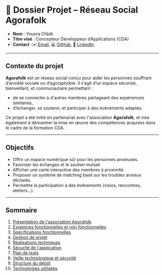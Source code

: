 # 📁 Dossier Projet – Réseau Social Agorafolk

- **Nom** : Yousra Chbib
- **Titre visé** : Concepteur Développeur d’Applications (CDA)
- **Contact** :✉️ [Email](mailto:chbibyousra02@gmail.com), 💻 [GitHub](https://github.com/Yousra0225/), 🔗 [LinkedIn](https://linkedin.com/in/yousra-chbib-a1182b318)

---

## Contexte du projet
**Agorafolk** est un réseau social conçu pour aider les personnes souffrant d’anxiété sociale ou d’agoraphobie. Il s’agit d’un espace sécurisé, bienveillant, et communautaire permettant :
- de se connecter à d'autres membres partageant des expériences similaires,
- d’échanger, se soutenir, et participer à des événements adaptés.

Ce projet a été initié en partenariat avec l'association **Agorafolk**, et vise également à démontrer la mise en œuvre des compétences acquises dans le cadre de la formation CDA.

---

## Objectifs
- Offrir un espace numérique sûr pour les personnes anxieuses.
- Favoriser les échanges et le soutien mutuel.
- Afficher une carte interactive des membres à proximité.
- Proposer un système de matching basé sur les troubles anxieux déclarés.
- Permettre la participation à des événements (visios, rencontres, ateliers…).

---


## Sommaire

1. [Présentation de l'association Agorafolk](docs/presentation_agorafolk.md)
2. [Exigences fonctionnelles et non fonctionnelles](docs/exigences_fonctionnelles.md)
3. [Spécifications fonctionnelles](docs/specifications_fonctionnelles.md)
4. [Gestion de projet](docs/gestion_projet.md)
5. [Réalisations techniques](docs/realisations.md)
6. [Sécurité de l'application](docs/securite.md)
7. [Plan de tests](docs/plan_tests.md)
8. [Veille technologique et sécurité](docs/veille.md)
9. [Structure du dépôt](docs/structure_depot.md)
10. [Technologies utilisées](docs/technologies.md)




